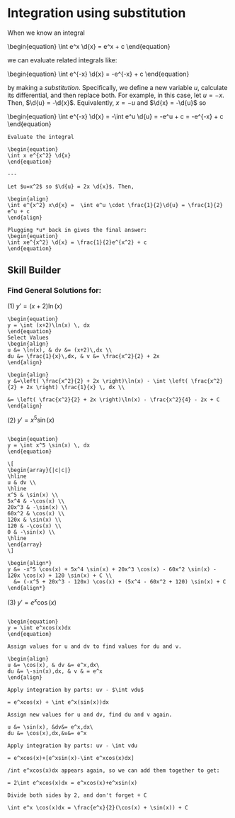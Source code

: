 # Integration using substitution

When we know an integral

\begin{equation}
\int e^x \d{x} = e^x + c
\end{equation}

we can evaluate related integrals like:

\begin{equation}
\int e^{-x} \d{x} = -e^{-x} + c
\end{equation}

by making a *substitution*. Specifically, we define a new variable *u*,
calculate its differential, and then replace both. For example, in this case,
let $u = -x$. Then, $\d{u} = -\d{x}$. Equivalently, $x = -u$ and
$\d{x} = -\d{u}$ so

\begin{equation}
\int e^{-x} \d{x} = -\int e^u \d{u} = -e^u + c = -e^{-x} + c
\end{equation}

```{example} *u*-substitution
Evaluate the integral

\begin{equation}
\int x e^{x^2} \d{x}
\end{equation}

---

Let $u=x^2$ so $\d{u} = 2x \d{x}$. Then,

\begin{align}
\int e^{x^2} x\d{x} =  \int e^u \cdot \frac{1}{2}\d{u} = \frac{1}{2} e^u + c
\end{align}

Plugging *u* back in gives the final answer:
\begin{equation}
\int xe^{x^2} \d{x} = \frac{1}{2}e^{x^2} + c
\end{equation}
```

## Skill Builder
### Find General Solutions for:
(1) $y' = (x+2)\ln(x)$

```{solution}
\begin{equation}
y = \int (x+2)\ln(x) \, dx
\end{equation}
Select Values 
\begin{align}
u &= \ln(x), & dv &= (x+2)\,dx \\
du &= \frac{1}{x}\,dx, & v &= \frac{x^2}{2} + 2x
\end{align}

\begin{align}
y &=\left( \frac{x^2}{2} + 2x \right)\ln(x) - \int \left( \frac{x^2}{2} + 2x \right) \frac{1}{x} \, dx \\

&= \left( \frac{x^2}{2} + 2x \right)\ln(x) - \frac{x^2}{4} - 2x + C
\end{align}

```

(2) $y' = x^5\sin(x)$

```{solution}

\begin{equation}
y = \int x^5 \sin(x) \, dx
\end{equation}

\[
\begin{array}{|c|c|}
\hline
u & dv \\
\hline
x^5 & \sin(x) \\
5x^4 & -\cos(x) \\
20x^3 & -\sin(x) \\
60x^2 & \cos(x) \\
120x & \sin(x) \\
120 & -\cos(x) \\
0 & -\sin(x) \\
\hline
\end{array}
\]

\begin{align*}
y &= -x^5 \cos(x) + 5x^4 \sin(x) + 20x^3 \cos(x) - 60x^2 \sin(x) - 120x \cos(x) + 120 \sin(x) + C \\
  &= (-x^5 + 20x^3 - 120x) \cos(x) + (5x^4 - 60x^2 + 120) \sin(x) + C
\end{align*}

```

(3) $y' = e^x\cos(x)$ 

```{solution}  

\begin{equation}
y = \int e^xcos(x)dx 
\end{equation}

Assign values for u and dv to find values for du and v. 

\begin{align}
u &= \cos(x), & dv &= e^x,dx\  
du &= \-sin(x),dx, & v & = e^x   
\end{align}

Apply integration by parts: uv - $\int vdu$

= e^xcos(x) + \int e^x(sin(x))dx

Assign new values for u and dv, find du and v again.

u &= \sin(x), &dv&= e^x,dx\  
du &= \cos(x),dx,&v&= e^x  

Apply integration by parts: uv - \int vdu

= e^xcos(x)+[e^xsin(x)-\int e^xcos(x)dx]

/int e^xcos(x)dx appears again, so we can add them together to get:

= 2\int e^xcos(x)dx = e^xcos(x)+e^xsin(x)  

Divide both sides by 2, and don't forget + C

\int e^x \cos(x)dx = \frac{e^x}{2}(\cos(x) + \sin(x)) + C

```
